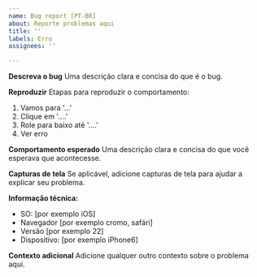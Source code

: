 ```yaml
---
name: Bug report [PT-BR]
about: Reporte problemas aqui
title: ''
labels: Erro
assignees: ''

---
```


**Descreva o bug**
Uma descrição clara e concisa do que é o bug.

**Reproduzir**
Etapas para reproduzir o comportamento:

1. Vamos para '...'
2. Clique em '....'
3. Role para baixo até '....'
4. Ver erro

**Comportamento esperado**
Uma descrição clara e concisa do que você esperava que acontecesse.

**Capturas de tela**
Se aplicável, adicione capturas de tela para ajudar a explicar seu problema.

**Informação técnica:**

- SO: [por exemplo iOS]
- Navegador [por exemplo cromo, safári]
- Versão [por exemplo 22]
- Dispositivo: [por exemplo iPhone6]

**Contexto adicional**
Adicione qualquer outro contexto sobre o problema aqui.
